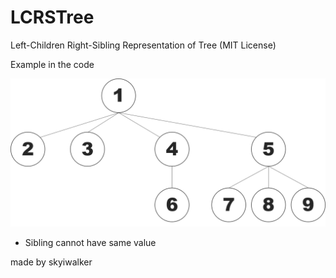 # LCRSTree

Left-Children Right-Sibling Representation of Tree
(MIT License)

Example in the code

![LCRS Tree](./img/LCRSTree.png)


* Sibling cannot have same value



made by skyiwalker
